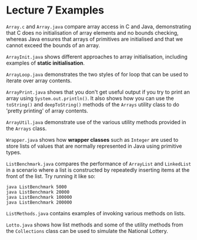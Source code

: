 # Lecture 7 Examples

`Array.c` and `Array.java` compare array access in C and Java, demonstrating
that C does no initialisation of array elements and no bounds checking,
whereas Java ensures that arrays of primitives are initialised and that we
cannot exceed the bounds of an array.

`ArrayInit.java` shows different approaches to array initialisation,
including examples of **static initialisation**.

`ArrayLoop.java` demonstrates the two styles of for loop that can be used
to iterate over array contents.

`ArrayPrint.java` shows that you don't get useful output if you try to
print an array using `System.out.println()`.  It also shows how you can
use the `toString()` and `deepToString()` methods of the `Arrays` utility
class to do 'pretty printing' of array contents.

`ArrayUtil.java` demonstrate use of the various utility methods provided
in the `Arrays` class.

`Wrapper.java` shows how **wrapper classes** such as `Integer` are used
to store lists of values that are normally represented in Java using
primitive types.

`ListBenchmark.java` compares the performance of `ArrayList` and `LinkedList`
in a scenario where a list is constructed by repeatedly inserting items
at the front of the list.  Try running it like so:

    java ListBenchmark 5000
    java ListBenchmark 20000
    java ListBenchmark 100000
    java ListBenchmark 200000

`ListMethods.java` contains examples of invoking various methods on lists.

`Lotto.java` shows how list methods and some of the utility methods from
the `Collections` class can be used to simulate the National Lottery.
